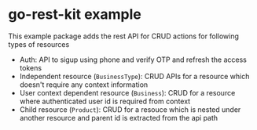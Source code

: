 # go-rest-kit example

This example package adds the rest API for CRUD actions for following types of resources
- Auth: API to sigup using phone and verify OTP and refresh the access tokens
- Independent resource (`BusinessType`): CRUD APIs for a resource which doesn't require any context information
- User context dependent resource (`Business`): CRUD for a resource where authenticated user id is required from context 
- Child resource (`Product`): CRUD for a resouce which is nested under another resource and 
  parent id is extracted from the api path